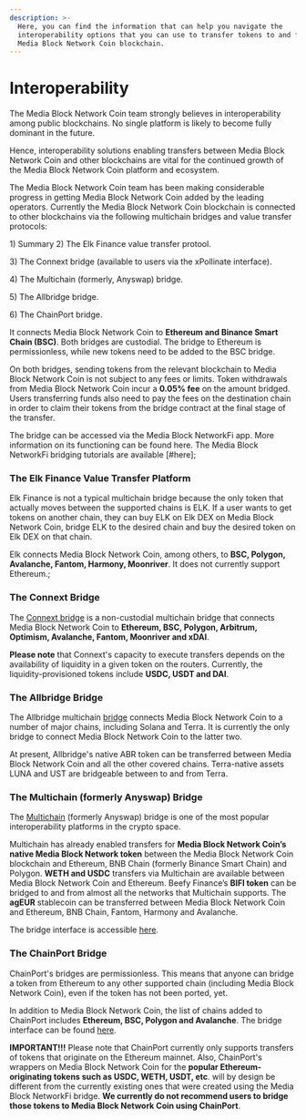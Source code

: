 ```yaml
---
description: >-
  Here, you can find the information that can help you navigate the
  interoperability options that you can use to transfer tokens to and from the
  Media Block Network Coin blockchain.
---
```


# Interoperability

The Media Block Network Coin team strongly believes in interoperability among public blockchains. No single platform is likely to become fully dominant in the future.

Hence, interoperability solutions enabling transfers between Media Block Network Coin and other blockchains are vital for the continued growth of the Media Block Network Coin platform and ecosystem.&#x20;

The Media Block Network Coin team has been making considerable progress in getting Media Block Network Coin added by the leading operators. Currently the Media Block Network Coin blockchain is connected to other blockchains via the following multichain bridges and value transfer protocols:

1\) Summary
2\) The Elk Finance value transfer protool.

3\) The Connext bridge (available to users via the xPollinate interface).

4\) The Multichain (formerly, Anyswap) bridge.

5\) The Allbridge bridge.

6\) The ChainPort bridge.

It connects Media Block Network Coin to **Ethereum and Binance Smart Chain (BSC)**. Both bridges are custodial. The bridge to Ethereum is permissionless, while new tokens need to be added to the BSC bridge.

On both bridges, sending tokens from the relevant blockchain to Media Block Network Coin is not subject to any fees or limits. Token withdrawals from Media Block Network Coin incur a **0.05% fee** on the amount bridged. Users transferring funds also need to pay the fees on the destination chain in order to claim their tokens from the bridge contract at the final stage of the transfer. &#x20;

The bridge can be accessed via the Media Block NetworkFi app. More information on its functioning can be found here. The Media Block NetworkFi bridging tutorials are available [#here];

### The Elk Finance Value Transfer Platform

Elk Finance is not a typical multichain bridge because the only token that actually moves between the supported chains is ELK. If a user wants to get tokens on another chain, they can buy ELK on Elk DEX on Media Block Network Coin, bridge ELK to the desired chain and buy the desired token on Elk DEX on that chain.

Elk connects Media Block Network Coin, among others, to **BSC, Polygon, Avalanche, Fantom, Harmony, Moonriver**. It does not currently support Ethereum.;

### The Connext Bridge

The [Connext bridge](https://bridge.connext.network) is a non-custodial multichain bridge that connects Media Block Network Coin to **Ethereum, BSC, Polygon, Arbitrum, Optimism, Avalanche, Fantom, Moonriver and xDAI**.

**Please note** that Connext's capacity to execute transfers depends on the availability of liquidity in a given token on the routers. Currently, the liquidity-provisioned tokens include **USDC, USDT and DAI**.

### The Allbridge Bridge

The Allbridge multichain [bridge](https://app.allbridge.io/bridge) connects Media Block Network Coin to a number of major chains, including Solana and Terra. It is currently the only bridge to connect Media Block Network Coin to the latter two.

At present, Allbridge's native ABR token can be transferred between Media Block Network Coin and all the other covered chains. Terra-native assets LUNA and UST are bridgeable between to and from Terra. &#x20;

### The Multichain (formerly Anyswap) Bridge

The [Multichain](https://multichain.org) (formerly Anyswap) bridge is one of the most popular interoperability platforms in the crypto space.&#x20;

Multichain has already enabled transfers for **Media Block Network Coin’s native Media Block Network token** between the Media Block Network Coin blockchain and Ethereum, BNB Chain (formerly Binance Smart Chain) and Polygon. **WETH and USDC** transfers via Multichain are available between Media Block Network Coin and Ethereum. Beefy Finance’s **BIFI token** can be bridged to and from almost all the networks that Multichain supports. The **agEUR** stablecoin can be transferred between Media Block Network Coin and Ethereum, BNB Chain, Fantom, Harmony and Avalanche.&#x20;

The bridge interface is accessible [here](https://app.multichain.org/#/router). &#x20;

### The ChainPort Bridge

ChainPort's bridges are permissionless. This means that anyone can bridge a token from Ethereum to any other supported chain (including Media Block Network Coin), even if the token has not been ported, yet.

In addition to Media Block Network Coin, the list of chains added to ChainPort includes **Ethereum, BSC, Polygon and Avalanche**. The bridge interface can be found [here](https://app.chainport.io/).&#x20;

**IMPORTANT!!!** Please note that ChainPort currently only supports transfers of tokens that originate on the Ethereum mainnet. Also, ChainPort's wrappers on Media Block Network Coin for the **popular Ethereum-originating tokens such as USDC, WETH, USDT, etc**. will by design be different from the currently existing ones that were created using the Media Block NetworkFi bridge. **We currently do not recommend users to bridge those tokens to Media Block Network Coin using ChainPort**. &#x20;
